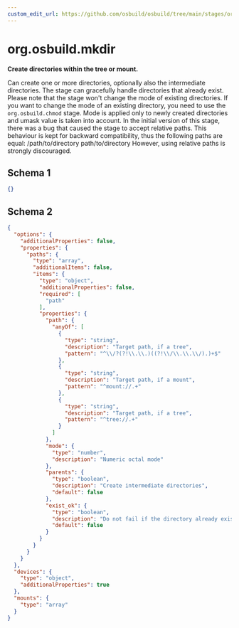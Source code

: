 ```yaml
---
custom_edit_url: https://github.com/osbuild/osbuild/tree/main/stages/org.osbuild.mkdir.meta.json
---
```

# org.osbuild.mkdir
<!--
[//]: # ( DO NOT MODIFY THIS FILE! )
[//]: # ( This content is generated by `scripts/pull_osbuild_modules.py` )
[//]: # ( Rather change the source of this: https://github.com/osbuild/osbuild/tree/main/stages/org.osbuild.mkdir.meta.json )
-->

**Create directories within the tree or mount.**

Can create one or more directories, optionally also the
intermediate directories. The stage can gracefully handle
directories that already exist.
Please note that the stage won't change the mode of existing
directories. If you want to change the mode of an existing
directory, you need to use the `org.osbuild.chmod` stage.
Mode is applied only to newly created directories and umask
value is taken into account.
In the initial version of this stage, there was a bug that caused
the stage to accept relative paths. This behaviour is kept for
backward compatibility, thus the following paths are equal:
/path/to/directory
path/to/directory
However, using relative paths is strongly discouraged.

## Schema 1

```json
{}
```

## Schema 2

```json
{
  "options": {
    "additionalProperties": false,
    "properties": {
      "paths": {
        "type": "array",
        "additionalItems": false,
        "items": {
          "type": "object",
          "additionalProperties": false,
          "required": [
            "path"
          ],
          "properties": {
            "path": {
              "anyOf": [
                {
                  "type": "string",
                  "description": "Target path, if a tree",
                  "pattern": "^\\/?(?!\\.\\.)((?!\\/\\.\\.\\/).)+$"
                },
                {
                  "type": "string",
                  "description": "Target path, if a mount",
                  "pattern": "^mount://.+"
                },
                {
                  "type": "string",
                  "description": "Target path, if a tree",
                  "pattern": "^tree://.+"
                }
              ]
            },
            "mode": {
              "type": "number",
              "description": "Numeric octal mode"
            },
            "parents": {
              "type": "boolean",
              "description": "Create intermediate directories",
              "default": false
            },
            "exist_ok": {
              "type": "boolean",
              "description": "Do not fail if the directory already exists",
              "default": false
            }
          }
        }
      }
    }
  },
  "devices": {
    "type": "object",
    "additionalProperties": true
  },
  "mounts": {
    "type": "array"
  }
}
```
